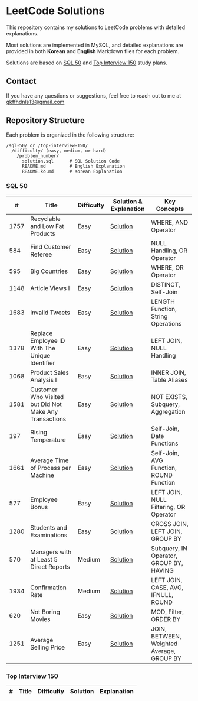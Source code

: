 # LeetCode Solutions

This repository contains my solutions to LeetCode problems with detailed explanations.

Most solutions are implemented in MySQL, and detailed explanations are provided in both **Korean** and **English** Markdown files for each problem.

Solutions are based on [SQL 50](https://leetcode.com/studyplan/top-sql-50/) and [Top Interview 150](https://leetcode.com/studyplan/top-interview-150/) study plans.

## Contact 

If you have any questions or suggestions, feel free to reach out to me at gkffhdnls13@gmail.com

## Repository Structure

Each problem is organized in the following structure:

```
/sql-50/ or /top-interview-150/
  /difficulty/ (easy, medium, or hard)
    /problem_number/
      solution.sql      # SQL Solution Code
      README.md         # English Explanation
      README.ko.md      # Korean Explanation
```

### SQL 50

| #    | Title                                                  | Difficulty | Solution & Explanation            | Key Concepts                              |
| ---- | ------------------------------------------------------ | ---------- | --------------------------------- | ----------------------------------------- |
| 1757 | Recyclable and Low Fat Products                        | Easy       | [Solution](./sql-50/eazy/1757/)   | WHERE, AND Operator                       |
| 584  | Find Customer Referee                                  | Easy       | [Solution](./sql-50/easy/584/)    | NULL Handling, OR Operator                |
| 595  | Big Countries                                          | Easy       | [Solution](./sql-50/easy/595/)    | WHERE, OR Operator                        |
| 1148 | Article Views I                                        | Easy       | [Solution](./sql-50/eazy/1148/)   | DISTINCT, Self-Join                       |
| 1683 | Invalid Tweets                                         | Easy       | [Solution](./sql-50/eazy/1683/)   | LENGTH Function, String Operations        |
| 1378 | Replace Employee ID With The Unique Identifier         | Easy       | [Solution](./sql-50/eazy/1378/)   | LEFT JOIN, NULL Handling                  |
| 1068 | Product Sales Analysis I                               | Easy       | [Solution](./sql-50/eazy/1068/)   | INNER JOIN, Table Aliases                 |
| 1581 | Customer Who Visited but Did Not Make Any Transactions | Easy       | [Solution](./sql-50/easy/1581/)   | NOT EXISTS, Subquery, Aggregation         |
| 197  | Rising Temperature                                     | Easy       | [Solution](./sql-50/easy/197/)    | Self-Join, Date Functions                 |
| 1661 | Average Time of Process per Machine                    | Easy       | [Solution](./sql-50/eazy/1661/)   | Self-Join, AVG Function, ROUND Function   |
| 577  | Employee Bonus                                         | Easy       | [Solution](./sql-50/eazy/577/)    | LEFT JOIN, NULL Filtering, OR Operator    |
| 1280 | Students and Examinations                              | Easy       | [Solution](./sql-50/eazy/1280/)   | CROSS JOIN, LEFT JOIN, GROUP BY           |
| 570  | Managers with at Least 5 Direct Reports                | Medium     | [Solution](./sql-50/medium/570/)  | Subquery, IN Operator, GROUP BY, HAVING   |
| 1934 | Confirmation Rate                                      | Medium     | [Solution](./sql-50/medium/1934/) | LEFT JOIN, CASE, AVG, IFNULL, ROUND       |
| 620  | Not Boring Movies                                      | Easy       | [Solution](./sql-50/eazy/620/)    | MOD, Filter, ORDER BY                     |
| 1251 | Average Selling Price                                  | Easy       | [Solution](./sql-50/eazy/1251/)   | JOIN, BETWEEN, Weighted Average, GROUP BY |

### Top Interview 150

| #   | Title | Difficulty | Solution | Explanation |
| --- | ----- | ---------- | -------- | ----------- |
